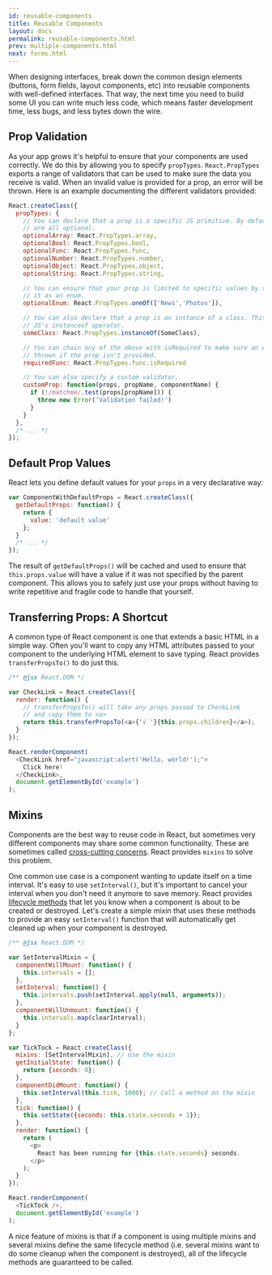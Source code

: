 ```yaml
---
id: reusable-components
title: Reusable Components
layout: docs
permalink: reusable-components.html
prev: multiple-components.html
next: forms.html
---
```


When designing interfaces, break down the common design elements (buttons, form
fields, layout components, etc) into reusable components with well-defined
interfaces. That way, the next time you need to build some UI you can write
much less code, which means faster development time, less bugs, and less bytes
down the wire.


## Prop Validation

As your app grows it's helpful to ensure that your components are used
correctly. We do this by allowing you to specify `propTypes`. `React.PropTypes`
exports a range of validators that can be used to make sure the data you
receive is valid. When an invalid value is provided for a prop, an error will
be thrown. Here is an example documenting the different validators provided:

```javascript
React.createClass({
  propTypes: {
    // You can declare that a prop is a specific JS primitive. By default, these
    // are all optional.
    optionalArray: React.PropTypes.array,
    optionalBool: React.PropTypes.bool,
    optionalFunc: React.PropTypes.func,
    optionalNumber: React.PropTypes.number,
    optionalObject: React.PropTypes.object,
    optionalString: React.PropTypes.string,

    // You can ensure that your prop is limited to specific values by treating
    // it as an enum.
    optionalEnum: React.PropTypes.oneOf(['News','Photos']),

    // You can also declare that a prop is an instance of a class. This uses
    // JS's instanceof operator.
    someClass: React.PropTypes.instanceOf(SomeClass),

    // You can chain any of the above with isRequired to make sure an error is
    // thrown if the prop isn't provided.
    requiredFunc: React.PropTypes.func.isRequired

    // You can also specify a custom validator.
    customProp: function(props, propName, componentName) {
      if (!/matchme/.test(props[propName])) {
        throw new Error('Validation failed!')
      }
    }
  },
  /* ... */
});
```


## Default Prop Values

React lets you define default values for your `props` in a very declarative
way:

```javascript
var ComponentWithDefaultProps = React.createClass({
  getDefaultProps: function() {
    return {
      value: 'default value'
    };
  }
  /* ... */
});
```

The result of `getDefaultProps()` will be cached and used to ensure that
`this.props.value` will have a value if it was not specified by the parent
component. This allows you to safely just use your props without having to
write repetitive and fragile code to handle that yourself.


## Transferring Props: A Shortcut

A common type of React component is one that extends a basic HTML in a simple
way. Often you'll want to copy any HTML attributes passed to your component to
the underlying HTML element to save typing. React provides `transferPropsTo()`
to do just this.

```javascript
/** @jsx React.DOM */

var CheckLink = React.createClass({
  render: function() {
    // transferPropsTo() will take any props passed to CheckLink
    // and copy them to <a>
    return this.transferPropsTo(<a>{'√ '}{this.props.children}</a>);
  }
});

React.renderComponent(
  <CheckLink href="javascript:alert('Hello, world!');">
    Click here!
  </CheckLink>,
  document.getElementById('example')
);
```


## Mixins

Components are the best way to reuse code in React, but sometimes very
different components may share some common functionality. These are sometimes
called [cross-cutting
concerns](http://en.wikipedia.org/wiki/Cross-cutting_concern). React provides
`mixins` to solve this problem.

One common use case is a component wanting to update itself on a time interval.
It's easy to use `setInterval()`, but it's important to cancel your interval
when you don't need it anymore to save memory. React provides [lifecycle
methods](./working-with-the-browser.html) that let you know when a component is
about to be created or destroyed. Let's create a simple mixin that uses these
methods to provide an easy `setInterval()` function that will automatically get
cleaned up when your component is destroyed.

```javascript
/** @jsx React.DOM */

var SetIntervalMixin = {
  componentWillMount: function() {
    this.intervals = [];
  },
  setInterval: function() {
    this.intervals.push(setInterval.apply(null, arguments));
  },
  componentWillUnmount: function() {
    this.intervals.map(clearInterval);
  }
};

var TickTock = React.createClass({
  mixins: [SetIntervalMixin], // Use the mixin
  getInitialState: function() {
    return {seconds: 0};
  },
  componentDidMount: function() {
    this.setInterval(this.tick, 1000); // Call a method on the mixin
  },
  tick: function() {
    this.setState({seconds: this.state.seconds + 1});
  },
  render: function() {
    return (
      <p>
        React has been running for {this.state.seconds} seconds.
      </p>
    );
  }
});

React.renderComponent(
  <TickTock />,
  document.getElementById('example')
);
```

A nice feature of mixins is that if a component is using multiple mixins and
several mixins define the same lifecycle method (i.e. several mixins want to do
some cleanup when the component is destroyed), all of the lifecycle methods are
guaranteed to be called.

